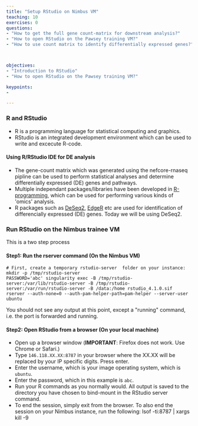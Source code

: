 ```yaml
---
title: "Setup RStudio on Nimbus VM"
teaching: 10
exercises: 0
questions:
- "How to get the full gene count-matrix for downstream analysis?"
- "How to open RStudio on the Pawsey training VM?"
- "How to use count matrix to identify differentially expressed genes?"



objectives:
- "Introduction to RStudio"
- "How to open RStudio on the Pawsey training VM?"

keypoints:
-

---
```


### R and RStudio
- R is a programming language for statistical computing and graphics.
- RStudio is an integrated development environment which can be used to write and excecute R-code.


#### Using R/RStudio IDE for DE analysis
- The gene-count matrix which was generated using the nefcore-rnaseq pipline can be used to perform statistical analyses and determine differentially expressed (DE) genes and pathways.
- Multiple independant packages/libraries have been developed in [R-programming](https://www.r-project.org/), which can be used for performing various kinds of 'omics' analysis. 
- R packages such as [DeSeq2](https://bioconductor.org/packages/release/bioc/html/DESeq2.html), [EdgeR](https://bioconductor.org/packages/release/bioc/html/edgeR.html) etc are used for identification of differencially expressed (DE) genes. Today we will be using DeSeq2.


### Run RStudio on the Nimbus trainee VM
This is a two step process

#### Step1: Run the rserver command (On the Nimbus VM)
```
# First, create a temporary rstudio-server  folder on your instance:
mkdir -p /tmp/rstudio-server
PASSWORD='abc' singularity exec -B /tmp/rstudio-server:/var/lib/rstudio-server -B /tmp/rstudio-server:/var/run/rstudio-server -B /data:/home rstudio_4.1.0.sif rserver --auth-none=0 --auth-pam-helper-path=pam-helper --server-user ubuntu
```
You should not see any output at this point, except a "running" command, i.e. the port is forwarded and running.

#### Step2: Open RStudio from a browser (On your local machine)
- Open up a browser window (__IMPORTANT__: Firefox does not work. Use Chrome or Safari.)
- Type `146.118.XX.XX:8787` in your browser where the XX.XX will be replaced by your IP specific digits. Press enter. 
- Enter the username, which is your image operating system, which is `ubuntu`.
- Enter the password, which in this example is `abc`.
- Run your R commands as you normally would. All output is saved to the directory you have chosen to bind-mount in the RStudio server command.
- To end the session, simply exit from the browser. To also end the session on your Nimbus instance, run the following: lsof -ti:8787 | xargs kill -9


